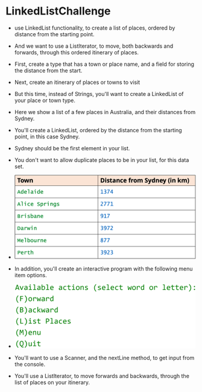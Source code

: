 # LinkedListChallenge

- use LinkedList functionality, to create a list of places, ordered by distance from the starting point.
- And we want to use a ListIterator, to move, both backwards and forwards, through this ordered itinerary of places.
- First, create a type that has a town or place name, and a field for storing the distance from the start.
- Next, create an itinerary of places or towns to visit
- But this time, instead of Strings, you'll want to create a LinkedList of your place or town type.
- Here we show a list of a few places in Australia, and their distances from Sydney.
- You'll create a LinkedList, ordered by the distance from the starting point, in this case Sydney.
- Sydney should be the first element in your list.
- You don't want to allow duplicate places to be in your list, for this data set.

- ![img_1.png](img_1.png)
- In addition, you'll create an interactive program with the following menu item options.
- ![img_2.png](img_2.png)
- You'll want to use a Scanner, and the nextLine method, to get input from the console.
- You'll use a ListIterator, to move forwards and backwards, through the list of places on your itinerary.
